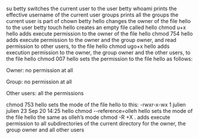 su betty switches the current user to the user betty
whoami prints the effective username of the current user
groups prints all the groups the current user is part of
chown betty hello changes the owner of the file hello to the user betty
touch hello creates an empty file called hello
chmod u+x hello adds execute permission to the owner of the file hello
chmod 754 hello adds execute permission to the owner and the group owner, and read permission to other users, to the file hello
chmod ugo+x hello adds execution permission to the owner, the group owner and the other users, to the file hello
chmod 007 hello sets the permission to the file hello as follows:

Owner: no permission at all

Group: no permission at all

Other users: all the permissions

chmod 753 hello sets the mode of the file hello to this: -rwxr-x-wx 1 julien julien 23 Sep 20 14:25 hello
chmod --reference=olleh hello sets the mode of the file hello the same as olleh’s mode
chmod -R +X . adds execute permission to all subdirectories of the current directory for the owner, the group owner and all other users
